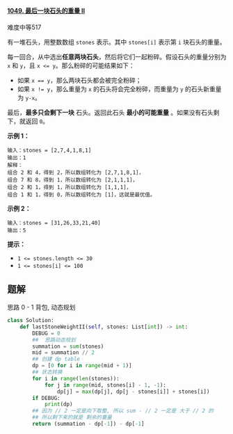 #### [1049. 最后一块石头的重量 II](https://leetcode.cn/problems/last-stone-weight-ii/)

难度中等517

有一堆石头，用整数数组 `stones` 表示。其中 `stones[i]` 表示第 `i` 块石头的重量。

每一回合，从中选出**任意两块石头**，然后将它们一起粉碎。假设石头的重量分别为 `x` 和 `y`，且 `x <= y`。那么粉碎的可能结果如下：

- 如果 `x == y`，那么两块石头都会被完全粉碎；
- 如果 `x != y`，那么重量为 `x` 的石头将会完全粉碎，而重量为 `y` 的石头新重量为 `y-x`。

最后，**最多只会剩下一块** 石头。返回此石头 **最小的可能重量** 。如果没有石头剩下，就返回 `0`。

 

**示例 1：**

```
输入：stones = [2,7,4,1,8,1]
输出：1
解释：
组合 2 和 4，得到 2，所以数组转化为 [2,7,1,8,1]，
组合 7 和 8，得到 1，所以数组转化为 [2,1,1,1]，
组合 2 和 1，得到 1，所以数组转化为 [1,1,1]，
组合 1 和 1，得到 0，所以数组转化为 [1]，这就是最优值。
```

**示例 2：**

```
输入：stones = [31,26,33,21,40]
输出：5
```

 

**提示：**

- `1 <= stones.length <= 30`
- `1 <= stones[i] <= 100`







## 题解

思路 0 - 1 背包, 动态规划

~~~python
class Solution:
    def lastStoneWeightII(self, stones: List[int]) -> int:
        DEBUG = 0
        ##  思路动态规划
        summation = sum(stones)
        mid = summation // 2
        ## 创建 dp table
        dp = [0 for i in range(mid + 1)]
        ## 状态转换
        for i in range(len(stones)):
            for j in range(mid, stones[i] - 1, -1):
                dp[j] = max(dp[j], dp[j - stones[i]] + stones[i])
        if DEBUG:
            print(dp)
        ## 因为 // 2 一定是向下取整, 所以 sum - // 2 一定是 大于 // 2 的
        ## 所以剩下来的就是 剩余的重量
        return (summation - dp[-1]) - dp[-1]

~~~

